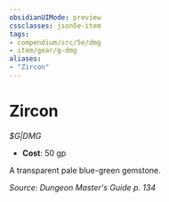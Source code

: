```yaml
---
obsidianUIMode: preview
cssclasses: json5e-item
tags:
- compendium/src/5e/dmg
- item/gear/g-dmg
aliases: 
- "Zircon"
---
```

# Zircon
*$G|DMG*  

- **Cost**: 50 gp

A transparent pale blue-green gemstone.

*Source: Dungeon Master's Guide p. 134*